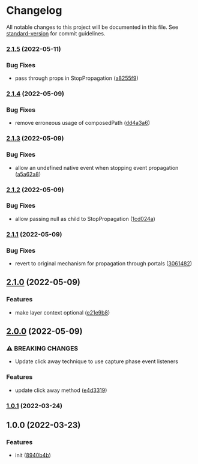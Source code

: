 # Changelog

All notable changes to this project will be documented in this file. See [standard-version](https://github.com/conventional-changelog/standard-version) for commit guidelines.

### [2.1.5](https://github.com/mbixby/react-advanced-click-away/compare/v2.1.4...v2.1.5) (2022-05-11)


### Bug Fixes

* pass through props in StopPropagation ([a8255f9](https://github.com/mbixby/react-advanced-click-away/commit/a8255f99fb6147d56e49c78b1da8bd96a0c95064))

### [2.1.4](https://github.com/mbixby/react-advanced-click-away/compare/v2.1.3...v2.1.4) (2022-05-09)


### Bug Fixes

* remove erroneous usage of composedPath ([dd4a3a6](https://github.com/mbixby/react-advanced-click-away/commit/dd4a3a61fad8cf50dca060da17ea2073f15319bf))

### [2.1.3](https://github.com/mbixby/react-advanced-click-away/compare/v2.1.2...v2.1.3) (2022-05-09)


### Bug Fixes

* allow an undefined native event when stopping event propagation ([a5a62a8](https://github.com/mbixby/react-advanced-click-away/commit/a5a62a889eb1d44b5cb8bee5ab8357512ad97d46))

### [2.1.2](https://github.com/mbixby/react-advanced-click-away/compare/v2.1.1...v2.1.2) (2022-05-09)


### Bug Fixes

* allow passing null as child to StopPropagation ([1cd024a](https://github.com/mbixby/react-advanced-click-away/commit/1cd024a325bf0bc94983f62ab5bcce305aebfa51))

### [2.1.1](https://github.com/mbixby/react-advanced-click-away/compare/v2.1.0...v2.1.1) (2022-05-09)


### Bug Fixes

* revert to original mechanism for propagation through portals ([3061482](https://github.com/mbixby/react-advanced-click-away/commit/306148202e7ccb336db08e21538609a58923d54e))

## [2.1.0](https://github.com/mbixby/react-advanced-click-away/compare/v2.0.0...v2.1.0) (2022-05-09)


### Features

* make layer context optional ([e21e9b8](https://github.com/mbixby/react-advanced-click-away/commit/e21e9b8e2e59a7572be526141ec37c1861509383))

## [2.0.0](https://github.com/mbixby/react-advanced-click-away/compare/v1.0.1...v2.0.0) (2022-05-09)


### ⚠ BREAKING CHANGES

* Update click away technique to use capture phase event listeners

### Features

* update click away method ([e4d3319](https://github.com/mbixby/react-advanced-click-away/commit/e4d3319d1cb667a32110b6f147b06a8f1ece4fc6))

### [1.0.1](https://github.com/mbixby/react-advanced-click-away/compare/v1.0.0...v1.0.1) (2022-03-24)

## 1.0.0 (2022-03-23)


### Features

* init ([8940b4b](https://github.com/mbixby/react-advanced-click-away/commit/8940b4b736f089f378074852d666279ca4d5c863))
